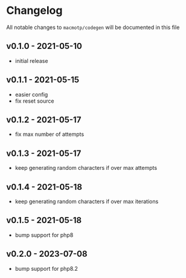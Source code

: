 # Changelog

All notable changes to `macmotp/codegen` will be documented in this file

## v0.1.0 - 2021-05-10

- initial release

## v0.1.1 - 2021-05-15

- easier config
- fix reset source

## v0.1.2 - 2021-05-17

- fix max number of attempts

## v0.1.3 - 2021-05-17

- keep generating random characters if over max attempts

## v0.1.4 - 2021-05-18

- keep generating random characters if over max iterations

## v0.1.5 - 2021-05-18

- bump support for php8

## v0.2.0 - 2023-07-08

- bump support for php8.2
